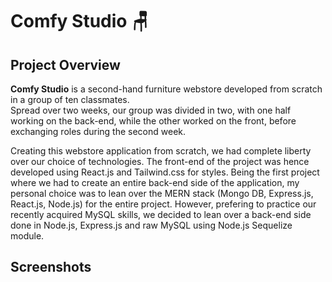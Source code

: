 <h1>Comfy Studio 🪑</h1>

<h2>Project Overview</h2>

<p>
    <strong>Comfy Studio</strong> is a second-hand furniture webstore developed from scratch in a group of ten classmates. 
    <br>
    Spread over two weeks, our group was divided in two, with one half working on the back-end, while the other worked on the front, before exchanging roles during the second week.
</p>
<p>
    Creating this webstore application from scratch, we had complete liberty over our choice of technologies. The front-end of the project was hence developed using React.js and Tailwind.css for styles.
    Being the first project where we had to create an entire back-end side of the application, my personal choice was to lean over the MERN stack (Mongo DB, Express.js, React.js, Node.js) for the entire project. However, prefering to practice our recently acquired MySQL skills, we decided to lean over a back-end side done in Node.js, Express.js and raw MySQL using Node.js Sequelize module.   
</p>

<h2>Screenshots</h2>


